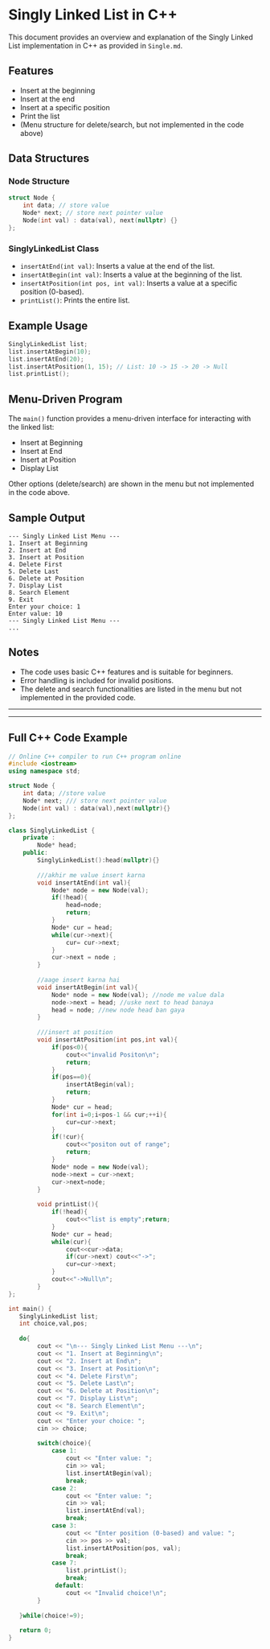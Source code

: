 # Singly Linked List in C++

This document provides an overview and explanation of the Singly Linked List implementation in C++ as provided in `Single.md`.

## Features
- Insert at the beginning
- Insert at the end
- Insert at a specific position
- Print the list
- (Menu structure for delete/search, but not implemented in the code above)

## Data Structures

### Node Structure
```cpp
struct Node {
    int data; // store value
    Node* next; // store next pointer value
    Node(int val) : data(val), next(nullptr) {}
};
```

### SinglyLinkedList Class
- `insertAtEnd(int val)`: Inserts a value at the end of the list.
- `insertAtBegin(int val)`: Inserts a value at the beginning of the list.
- `insertAtPosition(int pos, int val)`: Inserts a value at a specific position (0-based).
- `printList()`: Prints the entire list.

## Example Usage

```cpp
SinglyLinkedList list;
list.insertAtBegin(10);
list.insertAtEnd(20);
list.insertAtPosition(1, 15); // List: 10 -> 15 -> 20 -> Null
list.printList();
```

## Menu-Driven Program
The `main()` function provides a menu-driven interface for interacting with the linked list:

- Insert at Beginning
- Insert at End
- Insert at Position
- Display List

Other options (delete/search) are shown in the menu but not implemented in the code above.

## Sample Output
```
--- Singly Linked List Menu ---
1. Insert at Beginning
2. Insert at End
3. Insert at Position
4. Delete First
5. Delete Last
6. Delete at Position
7. Display List
8. Search Element
9. Exit
Enter your choice: 1
Enter value: 10
--- Singly Linked List Menu ---
...
```

## Notes
- The code uses basic C++ features and is suitable for beginners.
- Error handling is included for invalid positions.
- The delete and search functionalities are listed in the menu but not implemented in the provided code.

---


---

## Full C++ Code Example

```cpp
// Online C++ compiler to run C++ program online
#include <iostream>
using namespace std;

struct Node {
    int data; //store value 
    Node* next; /// store next pointer value
    Node(int val) : data(val),next(nullptr){}
};

class SinglyLinkedList {
    private :
        Node* head;
    public:
        SinglyLinkedList():head(nullptr){}
        
        ///akhir me value insert karna
        void insertAtEnd(int val){
            Node* node = new Node(val);
            if(!head){
                head=node;
                return;
            }
            Node* cur = head;
            while(cur->next){
                cur= cur->next;
            }
            cur->next = node ;
        }
        
        //aage insert karna hai 
        void insertAtBegin(int val){
            Node* node = new Node(val); //node me value dala  
            node->next = head; //uske next to head banaya
            head = node; //new node head ban gaya 
        }
        
        ///insert at position
        void insertAtPosition(int pos,int val){
            if(pos<0){
                cout<<"invalid Positon\n";
                return;
            }
            if(pos==0){
                insertAtBegin(val);
                return;
            }
            Node* cur = head;
            for(int i=0;i<pos-1 && cur;++i){
                cur=cur->next;
            }
            if(!cur){
                cout<<"positon out of range";
                return;
            }
            Node* node = new Node(val);
            node->next = cur->next;
            cur->next=node;
        }
        
        void printList(){
            if(!head){
                cout<<"list is empty";return;
            }
            Node* cur = head;
            while(cur){
                cout<<cur->data;
                if(cur->next) cout<<"->";
                cur=cur->next;
            }
            cout<<"->Null\n";
        }
};

int main() {
   SinglyLinkedList list;
   int choice,val,pos;
   
   do{
        cout << "\n--- Singly Linked List Menu ---\n";
        cout << "1. Insert at Beginning\n";
        cout << "2. Insert at End\n";
        cout << "3. Insert at Position\n";
        cout << "4. Delete First\n";
        cout << "5. Delete Last\n";
        cout << "6. Delete at Position\n";
        cout << "7. Display List\n";
        cout << "8. Search Element\n";
        cout << "9. Exit\n";
        cout << "Enter your choice: ";
        cin >> choice;
        
        switch(choice){
            case 1:
                cout << "Enter value: ";
                cin >> val;
                list.insertAtBegin(val);
                break;
            case 2:
                cout << "Enter value: ";
                cin >> val;
                list.insertAtEnd(val);
                break;
            case 3:
                cout << "Enter position (0-based) and value: ";
                cin >> pos >> val;
                list.insertAtPosition(pos, val);
                break;
            case 7:
                list.printList();
                break;
             default:
                cout << "Invalid choice!\n";
        }
        
   }while(choice!=9);
   
   return 0;
}
```
